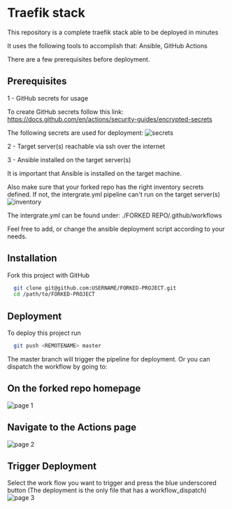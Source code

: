 
# Traefik stack

This repository is a complete traefik stack able to be deployed in minutes

It uses the following tools to accomplish that:
Ansible, 
GitHub Actions

There are a few prerequisites before deployment.

## Prerequisites

1 - GitHub secrets for usage

To create GitHub secrets follow this link: <https://docs.github.com/en/actions/security-guides/encrypted-secrets>

The following secrets are used for deployment:
![secrets](https://user-images.githubusercontent.com/10562868/187651966-85bd7898-1f7d-4fec-9e8e-56567171aa34.PNG)

2 - Target server(s) reachable via ssh over the internet

3 - Ansible installed on the target server(s)

It is important that Ansible is installed on the target machine. 

Also make sure that your forked repo has the right inventory secrets defined. 
If not, the intergrate.yml pipeline can't run on the target server(s)
![inventory](https://user-images.githubusercontent.com/10562868/187670468-34125a16-e593-4c2c-92d8-3507b310e033.PNG)

The intergrate.yml can be found under: ./FORKED REPO/.github/workflows

Feel free to add, or change the ansible deployment script according to your needs.

## Installation

Fork this project with GitHub

```bash
  git clone git@github.com:USERNAME/FORKED-PROJECT.git
  cd /path/to/FORKED-PROJECT
```


## Deployment

To deploy this project run

```bash
  git push <REMOTENAME> master 
```

The master branch will trigger the pipeline for deployment. Or you can dispatch the workflow by going to:

## On the forked repo homepage
![page 1](https://user-images.githubusercontent.com/10562868/187653581-856d24f2-590b-4569-9fbc-8b3aca4d5b1c.PNG)

## Navigate to the Actions page
![page 2](https://user-images.githubusercontent.com/10562868/187653836-2e1ff70b-df94-461a-b40c-6e1eff537ccd.PNG)

## Trigger Deployment
Select the work flow you want to trigger and press the blue underscored button (The deployment is the only file that has a workflow_dispatch)
![page 3](https://user-images.githubusercontent.com/10562868/187654844-c20de884-21b2-4df1-86a6-a2a221497483.PNG)
